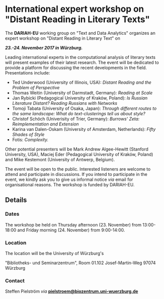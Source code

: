 # International expert workshop on "Distant Reading in Literary Texts" #

The **DARIAH-EU** working group on "Text and Data Analytics" organizes an expert workshop on "Distant Reading in Literary Text" on

***23.-24. November 2017 in Würzburg.***

Leading international experts in the computational analysis of literary texts will present examples of their latest research. The event will be dedicated to provide a platform for discussing the recent developments in the field. Presentations include:

- Ted Underwood (University of Illinois, USA): *Distant Reading and the Problem of Perspective*
- Thomas Weitin (University of Darmstadt, Germany): *Reading at Scale*
- Jan Rybicki (Pedagogical University of Kraków, Poland): *Is Russian Literature Distant? Reading Russians with Networks*
- Tomoji Tabata (University of Osaka, Japan): *Through different routes to the same landscape: What do text-clusterings tell us about style?* 
- Christof Schöch (Univerisity of Trier, Germany): *Burrows' Zeta: Reimplementation and Extension*
- Karina van Dalen-Oskam (University of Amsterdam, Netherlands): *Fifty Shades of Style* 
- Fotis: *Complexity.*

Other potential presenters will be Mark Andrew Algee-Hewitt (Stanford University, USA), Maciej Eder (Pedagogical University of Kraków, Poland) and Mike Kestemont (University of Antwerp, Belgium).

The event will be open to the public. Interested listeners are welcome to attend and participate in discussions. If you intend to participate in the event, we kindly ask you to give us informal notice *via* email for organisational reasons. The workshop is funded by DARIAH-EU.

## Details ##

### Dates ###

The workshop be held on Thursday afternoon (23. November) from 13:00-18:00 and Friday morning (24. November) from 9:00-14:00.

### Location ###

The location will be the University of Würzburg's

"Bibliotheks- und Seminarzentrum", 
Room 01.102
Josef-Martin-Weg
97074 Würzburg

### Contact ###

Steffen Pielström
*via* **pielstroem@biozentrum.uni-wuerzburg.de**
